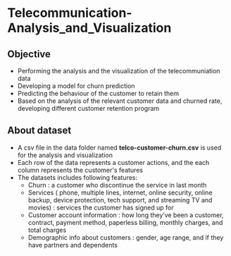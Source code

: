 # Telecommunication-Analysis_and_Visualization

## Objective
 - Performing the analysis and the visualization of the telecommuniation data 
 - Developing a model for churn prediction
 - Predicting the behaviour of the customer to retain them
 - Based on the analysis of the relevant customer data and churned rate, developing different customer retention program

## About dataset
  - A csv file in the data folder named **telco-customer-churn.csv** is used for the analysis and visualization
  - Each row of the data represents a customer actions, and the each column represents the customer's features
  - The datasets includes following features:
    - Churn : a customer who discontinue the service in last month
    - Services ( phone, multiple lines, internet, online security, online backup, device protection, tech support, and streaming TV and movies) : services the customer has signed up for
    - Customer account information : how long they’ve been a customer, contract, payment method, paperless billing, monthly charges, and total charges
    - Demographic info about customers : gender, age range, and if they have partners and dependents
